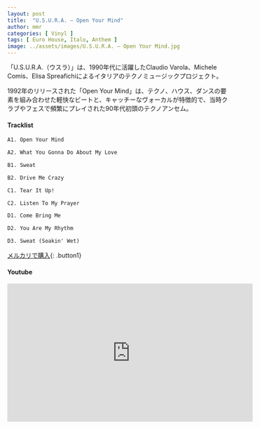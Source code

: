 ```yaml
---
layout: post
title:  "U.S.U.R.A. – Open Your Mind"
author: mmr
categories: [ Vinyl ]
tags: [ Euro House, Italo, Anthem ]
image: ../assets/images/U.S.U.R.A. – Open Your Mind.jpg
---
```


「U.S.U.R.A.（ウスラ）」は、1990年代に活躍したClaudio Varola、Michele Comis、Elisa Spreafichiによるイタリアのテクノミュージックプロジェクト。

1992年のリリースされた「Open Your Mind」は、テクノ、ハウス、ダンスの要素を組み合わせた軽快なビートと、キャッチーなヴォーカルが特徴的で、当時クラブやフェスで頻繁にプレイされた90年代初頭のテクノアンセム。

#### Tracklist
```md
A1. Open Your Mind

A2. What You Gonna Do About My Love

B1. Sweat

B2. Drive Me Crazy

C1. Tear It Up!

C2. Listen To My Prayer

D1. Come Bring Me

D2. You Are My Rhythm

D3. Sweat (Soakin' Wet)
```

[メルカリで購入](https://jp.mercari.com/item/m14918142006?afid=6142608987){: .button1}

#### Youtube
<iframe width="560" height="315" src="https://www.youtube.com/embed/TPFAYIr8z2I?si=Gyph6DhL1ipLHA7g" title="YouTube video player" frameborder="0" allow="accelerometer; autoplay; clipboard-write; encrypted-media; gyroscope; picture-in-picture; web-share" referrerpolicy="strict-origin-when-cross-origin" allowfullscreen></iframe>